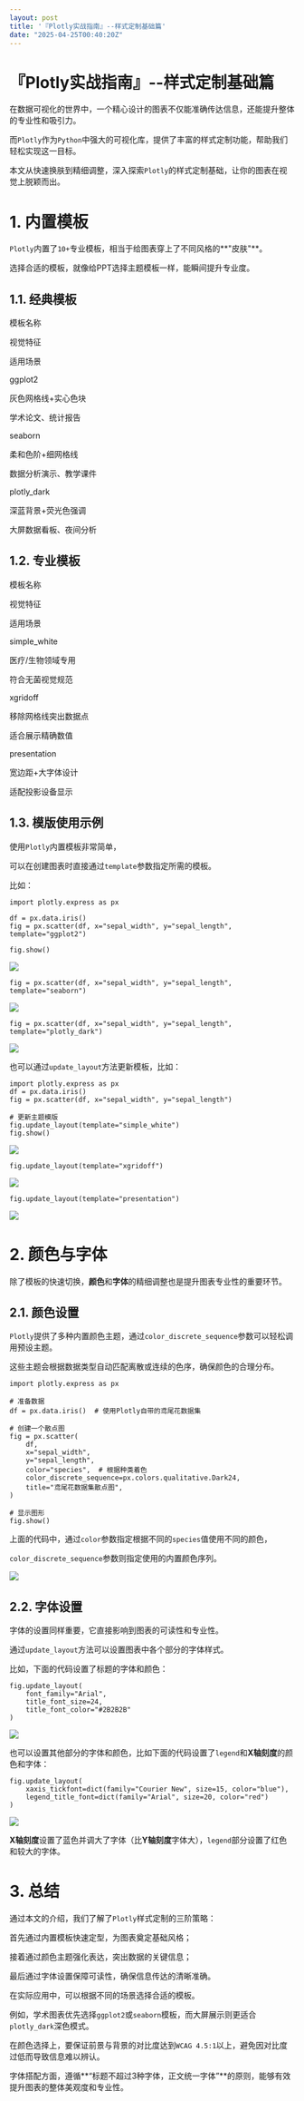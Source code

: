 ```yaml
---
layout: post
title: '『Plotly实战指南』--样式定制基础篇'
date: "2025-04-25T00:40:20Z"
---
```

『Plotly实战指南』--样式定制基础篇
=====================

在数据可视化的世界中，一个精心设计的图表不仅能准确传达信息，还能提升整体的专业性和吸引力。

而`Plotly`作为`Python`中强大的可视化库，提供了丰富的样式定制功能，帮助我们轻松实现这一目标。

本文从快速换肤到精细调整，深入探索`Plotly`的样式定制基础，让你的图表在视觉上脱颖而出。

1\. 内置模板
========

`Plotly`内置了`10+`专业模板，相当于给图表穿上了不同风格的**"皮肤"**。

选择合适的模板，就像给PPT选择主题模板一样，能瞬间提升专业度。

1.1. 经典模板
---------

模板名称

视觉特征

适用场景

ggplot2

灰色网格线+实心色块

学术论文、统计报告

seaborn

柔和色阶+细网格线

数据分析演示、教学课件

plotly\_dark

深蓝背景+荧光色强调

大屏数据看板、夜间分析

1.2. 专业模板
---------

模板名称

视觉特征

适用场景

simple\_white

医疗/生物领域专用

符合无菌视觉规范

xgridoff

移除网格线突出数据点

适合展示精确数值

presentation

宽边距+大字体设计

适配投影设备显示

1.3. 模版使用示例
-----------

使用`Plotly`内置模板非常简单，

可以在创建图表时直接通过`template`参数指定所需的模板。

比如：

    import plotly.express as px
    
    df = px.data.iris()
    fig = px.scatter(df, x="sepal_width", y="sepal_length", template="ggplot2")
    
    fig.show()
    

![](https://cdn.nlark.com/yuque/0/2025/png/2235414/1744977425042-2df86df1-d142-422a-8806-374d3f52d962.png)

    fig = px.scatter(df, x="sepal_width", y="sepal_length", template="seaborn")
    

![](https://cdn.nlark.com/yuque/0/2025/png/2235414/1744977454127-3bcf9adb-aae8-417d-ab43-1717c376b836.png)

    fig = px.scatter(df, x="sepal_width", y="sepal_length", template="plotly_dark")
    

![](https://cdn.nlark.com/yuque/0/2025/png/2235414/1744977473509-aba08c3d-5ab0-4257-9234-15ddfb286e32.png)

也可以通过`update_layout`方法更新模板，比如：

    import plotly.express as px
    df = px.data.iris()
    fig = px.scatter(df, x="sepal_width", y="sepal_length")
    
    # 更新主题模版
    fig.update_layout(template="simple_white")
    fig.show()
    

![](https://cdn.nlark.com/yuque/0/2025/png/2235414/1744977634415-4350387c-ba8b-49cc-a15f-29e795b6e112.png)

    fig.update_layout(template="xgridoff")
    

![](https://cdn.nlark.com/yuque/0/2025/png/2235414/1744977680953-e43458ef-0c2e-4756-bffe-0e9c5687d1c8.png)

    fig.update_layout(template="presentation")
    

![](https://cdn.nlark.com/yuque/0/2025/png/2235414/1744977743451-eec5728e-9080-4e43-94ed-a3368ea4a3d3.png)

2\. 颜色与字体
=========

除了模板的快速切换，**颜色**和**字体**的精细调整也是提升图表专业性的重要环节。

2.1. 颜色设置
---------

`Plotly`提供了多种内置颜色主题，通过`color_discrete_sequence`参数可以轻松调用预设主题。

这些主题会根据数据类型自动匹配离散或连续的色序，确保颜色的合理分布。

    import plotly.express as px
    
    # 准备数据
    df = px.data.iris()  # 使用Plotly自带的鸢尾花数据集
    
    # 创建一个散点图
    fig = px.scatter(
        df,
        x="sepal_width",
        y="sepal_length",
        color="species",  # 根据种类着色
        color_discrete_sequence=px.colors.qualitative.Dark24,
        title="鸢尾花数据集散点图",
    )
    
    # 显示图形
    fig.show()
    

上面的代码中，通过`color`参数指定根据不同的`species`值使用不同的颜色，

`color_discrete_sequence`参数则指定使用的内置颜色序列。

![](https://cdn.nlark.com/yuque/0/2025/png/2235414/1745025450637-053f7bd6-db0d-4625-a9c5-a021a9810428.png)

2.2. 字体设置
---------

字体的设置同样重要，它直接影响到图表的可读性和专业性。

通过`update_layout`方法可以设置图表中各个部分的字体样式。

比如，下面的代码设置了标题的字体和颜色：

    fig.update_layout(
        font_family="Arial",
        title_font_size=24,
        title_font_color="#2B2B2B"
    )
    

![](https://cdn.nlark.com/yuque/0/2025/png/2235414/1745027139960-0b67d72d-86b6-407d-bbb3-f4e7a464123b.png)

也可以设置其他部分的字体和颜色，比如下面的代码设置了`legend`和**X轴刻度**的颜色和字体：

    fig.update_layout(
        xaxis_tickfont=dict(family="Courier New", size=15, color="blue"),
        legend_title_font=dict(family="Arial", size=20, color="red")
    )
    

![](https://cdn.nlark.com/yuque/0/2025/png/2235414/1745027252617-f66a7af4-0aec-469b-a5a6-9a5a43a47370.png)

**X轴刻度**设置了蓝色并调大了字体（比**Y轴刻度**字体大），`legend`部分设置了红色和较大的字体。

3\. 总结
======

通过本文的介绍，我们了解了`Plotly`样式定制的三阶策略：

首先通过内置模板快速定型，为图表奠定基础风格；

接着通过颜色主题强化表达，突出数据的关键信息；

最后通过字体设置保障可读性，确保信息传达的清晰准确。

在实际应用中，可以根据不同的场景选择合适的模板。

例如，学术图表优先选择`ggplot2`或`seaborn`模板，而大屏展示则更适合`plotly_dark`深色模式。

在颜色选择上，要保证前景与背景的对比度达到`WCAG 4.5:1`以上，避免因对比度过低而导致信息难以辨认。

字体搭配方面，遵循**“标题不超过3种字体，正文统一字体”**的原则，能够有效提升图表的整体美观度和专业性。